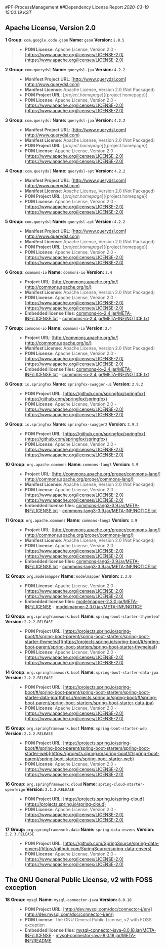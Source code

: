 
#PF-ProcessManagement
##Dependency License Report
_2020-03-19 15:00:19 KST_
## Apache License, Version 2.0

**1** **Group:** `com.google.code.gson` **Name:** `gson` **Version:** `2.8.5` 
> - **POM License**: Apache License, Version 2.0 - [https://www.apache.org/licenses/LICENSE-2.0](https://www.apache.org/licenses/LICENSE-2.0)

**2** **Group:** `com.querydsl` **Name:** `querydsl-jpa` **Version:** `4.2.2` 
> - **Manifest Project URL**: [http://www.querydsl.com](http://www.querydsl.com)
> - **Manifest License**: Apache License, Version 2.0 (Not Packaged)
> - **POM Project URL**: [${project.homepage}](${project.homepage})
> - **POM License**: Apache License, Version 2.0 - [https://www.apache.org/licenses/LICENSE-2.0](https://www.apache.org/licenses/LICENSE-2.0)

**3** **Group:** `com.querydsl` **Name:** `querydsl-jpa` **Version:** `4.2.2` 
> - **Manifest Project URL**: [http://www.querydsl.com](http://www.querydsl.com)
> - **Manifest License**: Apache License, Version 2.0 (Not Packaged)
> - **POM Project URL**: [${project.homepage}](${project.homepage})
> - **POM License**: Apache License, Version 2.0 - [https://www.apache.org/licenses/LICENSE-2.0](https://www.apache.org/licenses/LICENSE-2.0)

**4** **Group:** `com.querydsl` **Name:** `querydsl-apt` **Version:** `4.2.2` 
> - **Manifest Project URL**: [http://www.querydsl.com](http://www.querydsl.com)
> - **Manifest License**: Apache License, Version 2.0 (Not Packaged)
> - **POM Project URL**: [${project.homepage}](${project.homepage})
> - **POM License**: Apache License, Version 2.0 - [https://www.apache.org/licenses/LICENSE-2.0](https://www.apache.org/licenses/LICENSE-2.0)

**5** **Group:** `com.querydsl` **Name:** `querydsl-apt` **Version:** `4.2.2` 
> - **Manifest Project URL**: [http://www.querydsl.com](http://www.querydsl.com)
> - **Manifest License**: Apache License, Version 2.0 (Not Packaged)
> - **POM Project URL**: [${project.homepage}](${project.homepage})
> - **POM License**: Apache License, Version 2.0 - [https://www.apache.org/licenses/LICENSE-2.0](https://www.apache.org/licenses/LICENSE-2.0)

**6** **Group:** `commons-io` **Name:** `commons-io` **Version:** `2.4` 
> - **Project URL**: [http://commons.apache.org/io/](http://commons.apache.org/io/)
> - **Manifest License**: Apache License, Version 2.0 (Not Packaged)
> - **POM License**: Apache License, Version 2.0 - [https://www.apache.org/licenses/LICENSE-2.0](https://www.apache.org/licenses/LICENSE-2.0)
> - **Embedded license files**: [commons-io-2.4.jar/META-INF/LICENSE.txt](build/reports/dependency-license/commons-io-2.4.jar/META-INF/LICENSE.txt) 
    - [commons-io-2.4.jar/META-INF/NOTICE.txt](build/reports/dependency-license/commons-io-2.4.jar/META-INF/NOTICE.txt)

**7** **Group:** `commons-io` **Name:** `commons-io` **Version:** `2.4` 
> - **Project URL**: [http://commons.apache.org/io/](http://commons.apache.org/io/)
> - **Manifest License**: Apache License, Version 2.0 (Not Packaged)
> - **POM License**: Apache License, Version 2.0 - [https://www.apache.org/licenses/LICENSE-2.0](https://www.apache.org/licenses/LICENSE-2.0)
> - **Embedded license files**: [commons-io-2.4.jar/META-INF/LICENSE.txt](build/reports/dependency-license/commons-io-2.4.jar/META-INF/LICENSE.txt) 
    - [commons-io-2.4.jar/META-INF/NOTICE.txt](build/reports/dependency-license/commons-io-2.4.jar/META-INF/NOTICE.txt)

**8** **Group:** `io.springfox` **Name:** `springfox-swagger-ui` **Version:** `2.9.2` 
> - **POM Project URL**: [https://github.com/springfox/springfox](https://github.com/springfox/springfox)
> - **POM License**: Apache License, Version 2.0 - [https://www.apache.org/licenses/LICENSE-2.0](https://www.apache.org/licenses/LICENSE-2.0)

**9** **Group:** `io.springfox` **Name:** `springfox-swagger2` **Version:** `2.9.2` 
> - **POM Project URL**: [https://github.com/springfox/springfox](https://github.com/springfox/springfox)
> - **POM License**: Apache License, Version 2.0 - [https://www.apache.org/licenses/LICENSE-2.0](https://www.apache.org/licenses/LICENSE-2.0)

**10** **Group:** `org.apache.commons` **Name:** `commons-lang3` **Version:** `3.9` 
> - **Project URL**: [http://commons.apache.org/proper/commons-lang/](http://commons.apache.org/proper/commons-lang/)
> - **Manifest License**: Apache License, Version 2.0 (Not Packaged)
> - **POM License**: Apache License, Version 2.0 - [https://www.apache.org/licenses/LICENSE-2.0](https://www.apache.org/licenses/LICENSE-2.0)
> - **Embedded license files**: [commons-lang3-3.9.jar/META-INF/LICENSE.txt](build/reports/dependency-license/commons-lang3-3.9.jar/META-INF/LICENSE.txt) 
    - [commons-lang3-3.9.jar/META-INF/NOTICE.txt](build/reports/dependency-license/commons-lang3-3.9.jar/META-INF/NOTICE.txt)

**11** **Group:** `org.apache.commons` **Name:** `commons-lang3` **Version:** `3.9` 
> - **Project URL**: [http://commons.apache.org/proper/commons-lang/](http://commons.apache.org/proper/commons-lang/)
> - **Manifest License**: Apache License, Version 2.0 (Not Packaged)
> - **POM License**: Apache License, Version 2.0 - [https://www.apache.org/licenses/LICENSE-2.0](https://www.apache.org/licenses/LICENSE-2.0)
> - **Embedded license files**: [commons-lang3-3.9.jar/META-INF/LICENSE.txt](build/reports/dependency-license/commons-lang3-3.9.jar/META-INF/LICENSE.txt) 
    - [commons-lang3-3.9.jar/META-INF/NOTICE.txt](build/reports/dependency-license/commons-lang3-3.9.jar/META-INF/NOTICE.txt)

**12** **Group:** `org.modelmapper` **Name:** `modelmapper` **Version:** `2.3.0` 
> - **POM License**: Apache License, Version 2.0 - [https://www.apache.org/licenses/LICENSE-2.0](https://www.apache.org/licenses/LICENSE-2.0)
> - **Embedded license files**: [modelmapper-2.3.0.jar/META-INF/LICENSE](build/reports/dependency-license/modelmapper-2.3.0.jar/META-INF/LICENSE) 
    - [modelmapper-2.3.0.jar/META-INF/NOTICE](build/reports/dependency-license/modelmapper-2.3.0.jar/META-INF/NOTICE)

**13** **Group:** `org.springframework.boot` **Name:** `spring-boot-starter-thymeleaf` **Version:** `2.2.2.RELEASE` 
> - **POM Project URL**: [https://projects.spring.io/spring-boot/#/spring-boot-parent/spring-boot-starters/spring-boot-starter-thymeleaf](https://projects.spring.io/spring-boot/#/spring-boot-parent/spring-boot-starters/spring-boot-starter-thymeleaf)
> - **POM License**: Apache License, Version 2.0 - [https://www.apache.org/licenses/LICENSE-2.0](https://www.apache.org/licenses/LICENSE-2.0)

**14** **Group:** `org.springframework.boot` **Name:** `spring-boot-starter-data-jpa` **Version:** `2.2.2.RELEASE` 
> - **POM Project URL**: [https://projects.spring.io/spring-boot/#/spring-boot-parent/spring-boot-starters/spring-boot-starter-data-jpa](https://projects.spring.io/spring-boot/#/spring-boot-parent/spring-boot-starters/spring-boot-starter-data-jpa)
> - **POM License**: Apache License, Version 2.0 - [https://www.apache.org/licenses/LICENSE-2.0](https://www.apache.org/licenses/LICENSE-2.0)

**15** **Group:** `org.springframework.boot` **Name:** `spring-boot-starter-web` **Version:** `2.2.2.RELEASE` 
> - **POM Project URL**: [https://projects.spring.io/spring-boot/#/spring-boot-parent/spring-boot-starters/spring-boot-starter-web](https://projects.spring.io/spring-boot/#/spring-boot-parent/spring-boot-starters/spring-boot-starter-web)
> - **POM License**: Apache License, Version 2.0 - [https://www.apache.org/licenses/LICENSE-2.0](https://www.apache.org/licenses/LICENSE-2.0)

**16** **Group:** `org.springframework.cloud` **Name:** `spring-cloud-starter-openfeign` **Version:** `2.1.2.RELEASE` 
> - **POM Project URL**: [https://projects.spring.io/spring-cloud](https://projects.spring.io/spring-cloud)
> - **POM License**: Apache License, Version 2.0 - [https://www.apache.org/licenses/LICENSE-2.0](https://www.apache.org/licenses/LICENSE-2.0)

**17** **Group:** `org.springframework.data` **Name:** `spring-data-envers` **Version:** `2.2.3.RELEASE` 
> - **POM Project URL**: [https://github.com/SpringSource/spring-data-envers](https://github.com/SpringSource/spring-data-envers)
> - **POM License**: Apache License, Version 2.0 - [https://www.apache.org/licenses/LICENSE-2.0](https://www.apache.org/licenses/LICENSE-2.0)

## The GNU General Public License, v2 with FOSS exception

**18** **Group:** `mysql` **Name:** `mysql-connector-java` **Version:** `8.0.18` 
> - **POM Project URL**: [http://dev.mysql.com/doc/connector-j/en/](http://dev.mysql.com/doc/connector-j/en/)
> - **POM License**: The GNU General Public License, v2 with FOSS exception
> - **Embedded license files**: [mysql-connector-java-8.0.18.jar/META-INF/LICENSE](build/reports/dependency-license/mysql-connector-java-8.0.18.jar/META-INF/LICENSE) 
    - [mysql-connector-java-8.0.18.jar/META-INF/README](build/reports/dependency-license/mysql-connector-java-8.0.18.jar/META-INF/README)


